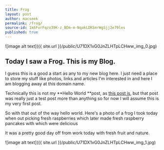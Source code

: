 ```yaml
---
title: Frog
layout: post
author: macseek
permalink: /frog/
source-id: 1k6FvrFqzv39K-z_BDm-m-NqakLDKSmrWgSjj2e79les
published: true
---
```

![image alt text]({{ site.url }}/public/U71DX1vG0JnZLHTpLCHww_img_0.jpg)

## Today I saw a Frog. This is my Blog. 

I guess this is a good a start as any to my new blog here. I just need a place to store my stuff like photos, links and articles I'm interested in and here I am blogging away at this domain name. 

Technically this is not my **Hello World **post, as [this post is](http://hyperlinked.co/2016/08/02/DDR2-Memory/), but that post was really just a test post more than anything so for now I will assume this is my very first post.

So with that out of the way hello world. Here's a photo of a frog I took today when out picking fresh raspberries which Iater made fresh raspberry pancakes with which were delicious 

It was a pretty good day off from work today with fresh fruit and nature. 

![image alt text]({{ site.url }}/public/U71DX1vG0JnZLHTpLCHww_img_1.jpg)

 

